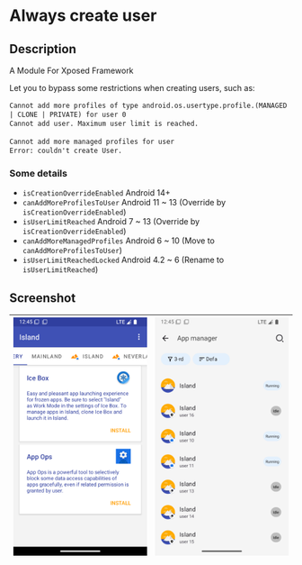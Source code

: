 # Always create user

## Description

A Module For Xposed Framework

Let you to bypass some restrictions when creating users, such as:

```
Cannot add more profiles of type android.os.usertype.profile.(MANAGED | CLONE | PRIVATE) for user 0
Cannot add user. Maximum user limit is reached.

Cannot add more managed profiles for user
Error: couldn't create User.
```

### Some details

- `isCreationOverrideEnabled` Android 14+
- `canAddMoreProfilesToUser` Android 11 ~ 13 (Override by `isCreationOverrideEnabled`)
- `isUserLimitReached` Android 7 ~ 13 (Override by `isCreationOverrideEnabled`)
- `canAddMoreManagedProfiles` Android 6 ~ 10 (Move to `canAddMoreProfilesToUser`)
- `isUserLimitReachedLocked` Android 4.2 ~ 6 (Rename to `isUserLimitReached`)

## Screenshot

| ![Island](/docs/img/Island.png) | ![Thanox](/docs/img/Thanox.png) |
|---------------------------------|---------------------------------|